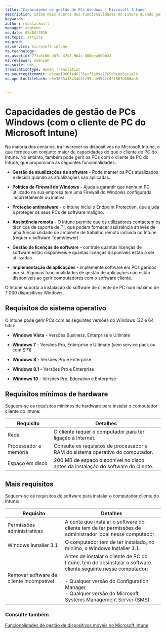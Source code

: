 ```yaml
---
title: "Capacidades de gestão de PCs Windows | Microsoft Intune"
description: Saiba mais acerca das funcionalidades do Intune quando gere os PCs Windows com o software de cliente do Intune.
keywords: 
author: robstackmsft
manager: angrobe
ms.date: 08/04/2016
ms.topic: article
ms.prod: 
ms.service: microsoft-intune
ms.technology: 
ms.assetid: 77fa5c66-a87c-47df-964c-800eea509b33
ms.reviewer: owenyen
ms.suite: ems
translationtype: Human Translation
ms.sourcegitcommit: a6caef9e0f4d6235ecf1a89c1765d6c8e6ce1a7b
ms.openlocfilehash: e5e3833a38434d4fe55cae554fc49f567b606ad8


---
```


# Capacidades de gestão de PCs Windows (com o cliente de PC do Microsoft Intune)
Na maioria dos cenários, irá inscrever os dispositivos no Microsoft Intune, o que fornece um conjunto maior de capacidades do que o cliente de PC do Intune. No entanto, também pode gerir os PCs com o cliente de PC do Intune, que proporciona as seguintes funcionalidades:

-   **Gestão de atualizações de software** - Pode manter os PCs atualizados e decidir quando as atualizações são aplicadas.

-   **Política de Firewall do Windows** - Ajuda a garantir que nenhum PC utilizado na sua empresa tem uma Firewall do Windows configurada incorretamente ou inativa.

-   **Proteção antimalware** - o Intune inclui o Endpoint Protection, que ajuda a proteger os seus PCs de software maligno.

-   **Assistência remota** - O Intune permite que os utilizadores contactem os técnicos de suporte de TI, que podem fornecer assistência através de uma funcionalidade de ambiente de trabalho remoto incluída no Intune (requer o software TeamViewer).

-   **Gestão de licenças de software** - controle quantas licenças de software estão disponíveis e quantas licenças disponíveis estão a ser utilizadas.
-   **Implementação de aplicações** - implemente software em PCs geridos por si. Algumas funcionalidades de gestão de aplicações não estão disponíveis ao gerir computadores com o software cliente.


O Intune suporta a instalação do software de cliente de PC num máximo de 7 000 dispositivos Windows.

## Requisitos do sistema operativo
O Intune pode gerir PCs com as seguintes versões do Windows (32 e 64 bits):


-   **Windows Vista** - Versões Business, Enterprise e Ultimate

-   **Windows 7** - Versões Pro, Enterprise e Ultimate (sem service pack ou com SP1)

-   **Windows 8** - Versões Pro e Enterprise

-   **Windows 8.1** - Versões Pro e Enterprise

- **Windows 10** - Versões Pro, Education e Enterprise


## Requisitos mínimos de hardware
Seguem-se os requisitos mínimos de hardware para instalar o computador cliente do Intune:

|Requisito|Detalhes|
|---------------|--------------------|
|Rede|O cliente requer o computador para ter ligação à Internet.|
|Processador e memória|Consulte os requisitos de processador e RAM do sistema operativo do computador.|
|Espaço em disco|200 MB de espaço disponível no disco antes da instalação do software do cliente.|

## Mais requisitos
Seguem-se os requisitos de software para instalar o computador cliente do Intune:

|Requisito|Detalhes|
|---------------|--------------------|
|Permissões administrativas|A conta que instalar o software do cliente tem de ter permissões de administrador local nesse computador.|
|Windows Installer 3.1|O computador tem de ter instalado, no mínimo, o Windows Installer 3.1.|
|Remover software de cliente incompatível|Antes de instalar o cliente de PC do Intune, tem de desinstalar o software cliente seguinte nesse computador:<br /><br />- Qualquer versão do Configuration Manager<br />- Qualquer versão do Microsoft Systems Management Server (SMS)|

### Consulte também
[Funcionalidades de gestão de dispositivos móveis no Microsoft Intune](./mobile-device-management-capabilities-in-microsoft-intune.md)



<!--HONumber=Aug16_HO3-->


